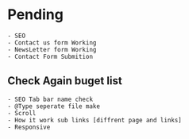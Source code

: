 # Pending

    - SEO
    - Contact us form Working
    - NewsLetter form Working
    - Contact Form Submition

## Check Again buget list

    - SEO Tab bar name check
    - @Type seperate file make
    - Scroll
    - How it work sub links [diffrent page and links]
    - Responsive
